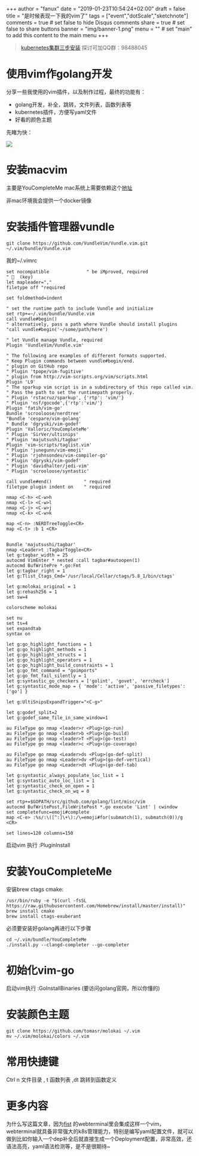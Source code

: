 +++
author = "fanux"
date = "2019-01-23T10:54:24+02:00"
draft = false
title = "是时候表现一下我的vim了"
tags = ["event","dotScale","sketchnote"]
comments = true     # set false to hide Disqus comments
share = true        # set false to share buttons
banner = "img/banner-1.png"
menu = ""           # set "main" to add this content to the main menu
+++

> [kubernetes集群三步安装](https://sealyun.com/pro/products/)
探讨可加QQ群：98488045

# 使用vim作golang开发
分享一些我使用的vim插件，以及制作过程，最终的功能有：

* golang开发，补全，跳转，文件列表，函数列表等
* kubernetes插件，方便写yaml文件
* 好看的颜色主题
<!--more-->

先睹为快：

![](/vim.png)

# 安装macvim
主要是YouCompleteMe mac系统上需要依赖这个[地址](https://github.com/macvim-dev/macvim/releases)

非mac环境我会提供一个docker镜像

# 安装插件管理器vundle
```
git clone https://github.com/VundleVim/Vundle.vim.git ~/.vim/bundle/Vundle.vim
```

我的~/.vimrc
```
set nocompatible              " be iMproved, required
" 🔑  (key)
let mapleader=","
filetype off "required

set foldmethod=indent

" set the runtime path to include Vundle and initialize
set rtp+=~/.vim/bundle/Vundle.vim
call vundle#begin()
" alternatively, pass a path where Vundle should install plugins
"call vundle#begin('~/some/path/here')

" let Vundle manage Vundle, required
Plugin 'VundleVim/Vundle.vim'

" The following are examples of different formats supported.
" Keep Plugin commands between vundle#begin/end.
" plugin on GitHub repo
" Plugin 'tpope/vim-fugitive'
" plugin from http://vim-scripts.org/vim/scripts.html
Plugin 'L9'
" The sparkup vim script is in a subdirectory of this repo called vim.
" Pass the path to set the runtimepath properly.
" Plugin 'rstacruz/sparkup', {'rtp': 'vim/'}
" Plugin 'nsf/gocode',{'rtp':'vim/'}
Plugin 'fatih/vim-go'
Bundle 'scrooloose/nerdtree'
"Bundle 'cespare/vim-golang'
" Bundle 'dgryski/vim-godef'
Plugin 'Valloric/YouCompleteMe'
" Plugin 'SirVer/ultisnips'
" Plugin 'majutsushi/tagbar'
Plugin 'vim-scripts/taglist.vim'
" Plugin 'junegunn/vim-emoji'
" Plugin 'rjohnsondev/vim-compiler-go'
" Plugin 'dgryski/vim-godef'
" Plugin 'davidhalter/jedi-vim'
" Plugin 'scrooloose/syntastic'

call vundle#end()            " required
filetype plugin indent on    " required

nmap <C-h> <C-w>h
nmap <C-l> <C-w>l
nmap <C-j> <C-w>j
nmap <C-k> <C-w>k

map <C-n> :NERDTreeToggle<CR>
map <C-t> :b 1 <CR>


Bundle 'majutsushi/tagbar'
nmap <Leader>t :TagbarToggle<CR>
let g:tagbar_width = 25
autocmd VimEnter * nested :call tagbar#autoopen(1)
autocmd BufWritePre *.go:Fmt
let g:tagbar_right = 1
let g:Tlist_Ctags_Cmd='/usr/local/Cellar/ctags/5.8_1/bin/ctags'

let g:molokai_original = 1
let g:rehash256 = 1
set sw=4

colorscheme molokai

set nu
set ts=4
set expandtab
syntax on

let g:go_highlight_functions = 1
let g:go_highlight_methods = 1
let g:go_highlight_structs = 1
let g:go_highlight_operators = 1
let g:go_highlight_build_constraints = 1
let g:go_fmt_command = "goimports"
let g:go_fmt_fail_silently = 1
let g:syntastic_go_checkers = ['golint', 'govet', 'errcheck']
let g:syntastic_mode_map = { 'mode': 'active', 'passive_filetypes': ['go'] }

let g:UltiSnipsExpandTrigger="<C-g>"

let g:godef_split=2
let g:godef_same_file_in_same_window=1

au FileType go nmap <leader>r <Plug>(go-run)
au FileType go nmap <leader>b <Plug>(go-build)
au FileType go nmap <leader>T <Plug>(go-test)
au FileType go nmap <leader>c <Plug>(go-coverage)

au FileType go nmap <Leader>ds <Plug>(go-def-split)
au FileType go nmap <Leader>dv <Plug>(go-def-vertical)
au FileType go nmap <Leader>dt <Plug>(go-def-tab)

let g:syntastic_always_populate_loc_list = 1
let g:syntastic_auto_loc_list = 1
let g:syntastic_check_on_open = 1
let g:syntastic_check_on_wq = 0

set rtp+=$GOPATH/src/github.com/golang/lint/misc/vim
autocmd BufWritePost,FileWritePost *.go execute 'Lint' | cwindow
set completefunc=emoji#complete
map <C-e> :%s/:\([^:]\+\):/\=emoji#for(submatch(1), submatch(0))/g <CR>

set lines=120 columns=150
```

启动vim 执行 :PluginInstall

# 安装YouCompleteMe
安装brew ctags cmake:
```
/usr/bin/ruby -e "$(curl -fsSL https://raw.githubusercontent.com/Homebrew/install/master/install)"
brew install cmake
brew install ctags-exuberant
```

必须要安装好golang再进行以下步骤

```
cd ~/.vim/bundle/YouCompleteMe
./install.py --clangd-completer --go-completer
```

# 初始化vim-go
启动vim执行 :GoInstallBinaries (要访问golang官网，所以你懂的)

# 安装颜色主题
```
git clone https://github.com/tomasr/molokai ~/.vim
mv ~/.vim/molokai/colors ~/.vim
```

# 常用快捷键
Ctrl n 文件目录
, t 函数列表
,dt 跳转到函数定义

# 更多内容
为什么写这篇文章，因为[fist](https://github.com/fanux/fist) 的webterminal里会集成这样一个vim，webterminal就具备非常强大的k8s管理能力，特别是编写yaml配置文件，就可以做到比如你输入一个dep补全后就直接生成一个Deployment配置，非常高效，还语法高亮，yaml语法检测等，是不是很期待~

